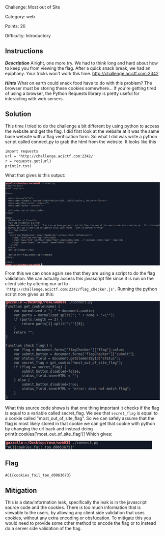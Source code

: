 Challenge: Most out of Site

Category: web

Points: 20

Difficulty: Introductory

## Instructions

***Description***
Alright, one more try. We had to think long and hard about how to keep you from
viewing the flag. After a quick snack break, we had an epiphany. Your tricks
won't work this time. http://challenge.acictf.com:2342

***Hints***
What on earth could snack food have to do with this problem?
The browser must be storing these cookies somewhere...
If you're getting tired of using a browser, the Python Requests library is
pretty useful for interacting with web servers.

## Solution

This time I tried to do the challenge a bit different by using python to access
the website and get the flag. I did first look at the website at it was the same
base website with a flag verification form. So what I did was write a python script
called connect.py to grab the html from the website. It looks like this

    import requests
    url = 'http://challenge.acictf.com:2342/'
    r = requests.get(url)
    print(r.txt)

What that gives is this output: 

![Base HTML](html.png)

From this we can once again see that they are using a script to do the flag validation.
We can actually access this javascript file since it is run on the client side
by altering our url to `'http://challenge.acictf.com:2342/flag_checker.js'`.
Running the python script now gives us this: 

![java script source code](js.png)

What this source code shows is that one thing important it checks if the flag is
equal to a variable called secret_flag. We see that `secret_flag` is equal to
a cookie called "most_out_of_site_flag". So we can safely assume that the
flag is most likely stored in that cookie we can get that cookie with
python by changing the url back and instead doing
    print(r.cookies['most_out_of_site_flag')]
Which gives: 

![solution pic](solution.png)

## Flag

`ACI{cookies_fail_too_d0063673}`

## Mitigation

This is a data/information leak, specifically the leak is in the javascript
source code and the cookies. There is too much information that is viewable
to the users, by allowing any client side validation that uses cookies, without
any extra encoding or obsfucation. To mitigate this you would need to provide
some other method to encode the flag or to instead do a server side validation
of the flag.
